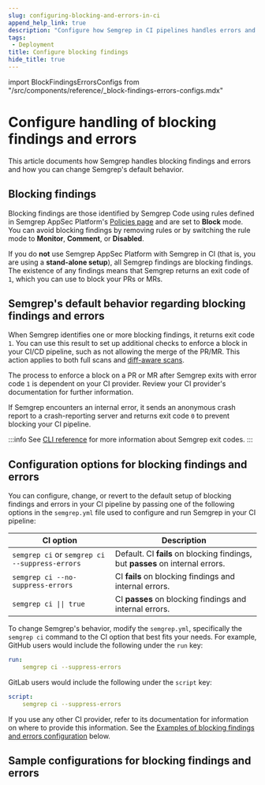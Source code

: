 ```yaml
---
slug: configuring-blocking-and-errors-in-ci
append_help_link: true
description: "Configure how Semgrep in CI pipelines handles errors and blocks findings."
tags:
 - Deployment
title: Configure blocking findings
hide_title: true
---
```


import BlockFindingsErrorsConfigs from "/src/components/reference/_block-findings-errors-configs.mdx"

# Configure handling of blocking findings and errors

This article documents how Semgrep handles blocking findings and errors and how you can change Semgrep's default behavior.

## Blocking findings

Blocking findings are those identified by Semgrep Code using rules defined in Semgrep AppSec Platform's [Policies page](https://semgrep.dev/orgs/-/policies) and are set to **Block** mode. You can avoid blocking findings by removing rules or by switching the rule mode to **Monitor**, **Comment**, or **Disabled**.

If you do **not** use Semgrep AppSec Platform with Semgrep in CI (that is, you are using a **stand-alone setup**), all Semgrep findings are blocking findings. The existence of any findings means that Semgrep returns an exit code of `1`, which you can use to block your PRs or MRs.

## Semgrep's default behavior regarding blocking findings and errors

When Semgrep identifies one or more blocking findings, it returns exit code `1`. You can use this result to set up additional checks to enforce a block in your CI/CD pipeline, such as not allowing the merge of the PR/MR. This action applies to both full scans and [diff-aware scans](/semgrep-code/glossary#diff-aware-scan).

The process to enforce a block on a PR or MR after Semgrep exits with error code `1` is dependent on your CI provider. Review your CI provider's documentation for further information.

If Semgrep encounters an internal error, it sends an anonymous crash report to a crash-reporting server and returns exit code `0` to prevent blocking your CI pipeline.

:::info
See [CLI reference](/cli-reference#exit-codes) for more information about Semgrep exit codes.
:::

## Configuration options for blocking findings and errors
 
You can configure, change, or revert to the default setup of blocking findings and errors in your CI pipeline by passing one of the following options in the `semgrep.yml` file used to configure and run Semgrep in your CI pipeline:

| CI option | Description |
|------------------------------------------------|-------------------------------------|
| `semgrep ci` or `semgrep ci --suppress-errors` | Default. CI **fails** on blocking findings, but **passes** on internal errors. |
| `semgrep ci --no-suppress-errors` | CI **fails** on blocking findings and internal errors. |
| <code>semgrep ci &vert;&vert; true</code> | CI **passes** on blocking findings and internal errors. |

To change Semgrep's behavior, modify the `semgrep.yml`, specifically the `semgrep ci` command to the CI option that best fits your needs. For example, GitHub users would include the following under the `run` key:

```yaml
run:
    semgrep ci --suppress-errors
```

GitLab users would include the following under the `script` key:

```yaml
script:
    semgrep ci --suppress-errors
```

If you use any other CI provider, refer to its documentation for information on where to provide this information. 
See the [Examples of blocking findings and errors configuration](#examples-of-blocking-findings-and-errors-configuration) below.


## Sample configurations for blocking findings and errors

<BlockFindingsErrorsConfigs />
